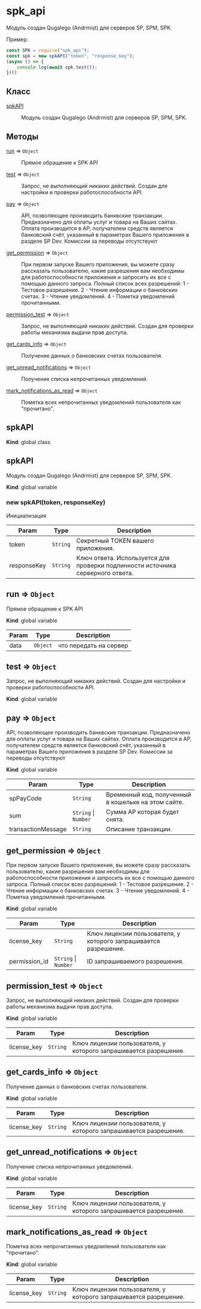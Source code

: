 
# spk_api
<p>Модуль создан Qugalego (Andrmist) для серверов SP, SPM, SPK.</p>

<p>Пример:<p>

```js 
const SPK = require("spk_api");
const spk = new spkAPI("token", "response_key");
(async () => {
    console.log(await spk.test());
})()
```

## Класс

<dl>
<dt><a href="#spkAPI">spkAPI</a></dt>
<dd><p>Модуль создан Qugalego (Andrmist) для серверов SP, SPM, SPK.</p>
</dd>

## Методы


<dt><a href="#run">run</a> ⇒ <code>Object</code></dt>
<dd><p>Прямое обращение к SPK API</p>
</dd>
<dt><a href="#test">test</a> ⇒ <code>Object</code></dt>
<dd><p>Запрос, не выполняющий никаких действий. Создан для настройки и проверки работоспособности API.</p>
</dd>
<dt><a href="#pay">pay</a> ⇒ <code>Object</code></dt>
<dd><p>API, позволяющее производить банквские транзакции. Предназначено для оплаты услуг и товара на Ваших сайтах.
Оплата производится в АР, получателем средств является банковский счёт, указанный в параметрах Вашего приложения
в разделе SP Dev. Комиссии за переводы отсутствуют</p>
</dd>
<dt><a href="#get_permission">get_permission</a> ⇒ <code>Object</code></dt>
<dd><p>При первом запуске Вашего приложения, вы можете сразу рассказать пользователю, какие разрешения вам необходимы
для работоспособности приложения и запросить их все с помощью данного запроса.
Полный список всех разрешений:
1 - Тестовое разрешение.
2 - Чтение информации о банковских счетах.
3 - Чтение уведомлений.
4 - Пометка уведомлений прочитанными.</p>
</dd>
<dt><a href="#permission_test">permission_test</a> ⇒ <code>Object</code></dt>
<dd><p>Запрос, не выполняющий никаких действий. Создан для проверки работы механизма выдачи прав доступа.</p>
</dd>
<dt><a href="#get_cards_info">get_cards_info</a> ⇒ <code>Object</code></dt>
<dd><p>Получение данных о банковских счетах пользователя.</p>
</dd>
<dt><a href="#get_unread_notifications">get_unread_notifications</a> ⇒ <code>Object</code></dt>
<dd><p>Получение списка непрочитанных уведомлений.</p>
</dd>
<dt><a href="#mark_notifications_as_read">mark_notifications_as_read</a> ⇒ <code>Object</code></dt>
<dd><p>Пометка всех непрочитанных уведомлений пользователя как &quot;прочитано&quot;.</p>
</dd>
</dl>

<a name="spkAPI"></a>

## spkAPI
**Kind**: global class  
<a name="new_spkAPI_new"></a>

## spkAPI
Модуль создан Qugalego (Andrmist) для серверов SP, SPM, SPK.

**Kind**: global variable  
<a name="new_spkAPI_new"></a>

### new spkAPI(token, responseKey)
Инициализация


| Param | Type | Description |
| --- | --- | --- |
| token | <code>String</code> | Секретный TOKEN вашего приложения. |
| responseKey | <code>String</code> | Ключ ответа. Используется для проверки подлинности источника серверного ответа. |

<a name="run"></a>

## run ⇒ <code>Object</code>
Прямое обращение к SPK API

**Kind**: global variable  

| Param | Type | Description |
| --- | --- | --- |
| data | <code>Object</code> | что передать на сервер |

<a name="test"></a>

## test ⇒ <code>Object</code>
Запрос, не выполняющий никаких действий. Создан для настройки и проверки работоспособности API.

**Kind**: global variable  
<a name="pay"></a>

## pay ⇒ <code>Object</code>
API, позволяющее производить банквские транзакции. Предназначено для оплаты услуг и товара на Ваших сайтах.
Оплата производится в АР, получателем средств является банковский счёт, указанный в параметрах Вашего приложения
в разделе SP Dev. Комиссии за переводы отсутствуют

**Kind**: global variable  

| Param | Type | Description |
| --- | --- | --- |
| spPayCode | <code>String</code> | Временный код, полученный в кошельке на этом сайте. |
| sum | <code>String</code> \| <code>Number</code> | Сумма АР которая будет снята. |
| transactionMessage | <code>String</code> | Описание транзакции. |

<a name="get_permission"></a>

## get\_permission ⇒ <code>Object</code>
При первом запуске Вашего приложения, вы можете сразу рассказать пользователю, какие разрешения вам необходимы
для работоспособности приложения и запросить их все с помощью данного запроса.
Полный список всех разрешений:
1 - Тестовое разрешение.
2 - Чтение информации о банковских счетах.
3 - Чтение уведомлений.
4 - Пометка уведомлений прочитанными.

**Kind**: global variable  

| Param | Type | Description |
| --- | --- | --- |
| license_key | <code>String</code> | Ключ лицензии пользователя, у которого запрашивается разрешение. |
| permission_id | <code>String</code> \| <code>Number</code> | ID запрашиваемого разрешения. |

<a name="permission_test"></a>

## permission\_test ⇒ <code>Object</code>
Запрос, не выполняющий никаких действий. Создан для проверки работы механизма выдачи прав доступа.

**Kind**: global variable  

| Param | Type | Description |
| --- | --- | --- |
| license_key | <code>String</code> | Ключ лицензии пользователя, у которого запрашивается разрешение. |

<a name="get_cards_info"></a>

## get\_cards\_info ⇒ <code>Object</code>
Получение данных о банковских счетах пользователя.

**Kind**: global variable  

| Param | Type | Description |
| --- | --- | --- |
| license_key | <code>String</code> | Ключ лицензии пользователя, у которого запрашивается разрешение. |

<a name="get_unread_notifications"></a>

## get\_unread\_notifications ⇒ <code>Object</code>
Получение списка непрочитанных уведомлений.

**Kind**: global variable  

| Param | Type | Description |
| --- | --- | --- |
| license_key | <code>String</code> | Ключ лицензии пользователя, у которого запрашивается разрешение. |

<a name="mark_notifications_as_read"></a>

## mark\_notifications\_as\_read ⇒ <code>Object</code>
Пометка всех непрочитанных уведомлений пользователя как "прочитано".

**Kind**: global variable  

| Param | Type | Description |
| --- | --- | --- |
| license_key | <code>String</code> | Ключ лицензии пользователя, у которого запрашивается разрешение. |

